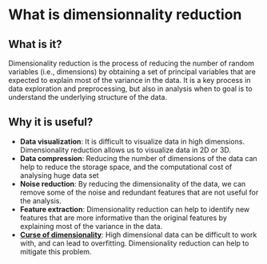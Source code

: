 # What is dimensionnality reduction


## What is it?
Dimensionality reduction is the process of reducing the number of random
variables (i.e., dimensions) by obtaining a set of principal variables
that are expected to explain most of the variance in the data. It is a
key process in data exploration and preprocessing, but also in 
analysis when to goal is to understand the underlying structure of the data.

## Why it is useful?

- **Data visualization**: It is difficult to visualize data in high dimensions. 
  Dimensionality reduction allows us to visualize data in 2D or 3D.
- **Data compression**: Reducing the number of dimensions of the data can help 
  to reduce the storage space, and the computational cost of analysing
  huge data set
- **Noise reduction**: By reducing the dimensionality of the data, we can 
  remove some of the noise and redundant features that are not useful
  for the analysis.
- **Feature extraction**: Dimensionality reduction can help to identify new 
  features that are more informative than the original features by
  explaining most of the variance in the data.
- **[Curse of dimensionality]()**: High dimensional data can be difficult to 
  work with, and can lead to overfitting. Dimensionality reduction can help
  to mitigate this problem.


